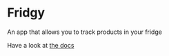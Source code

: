 # Fridgy

An app that allows you to track products in your fridge

Have a look at [the docs](https://fgaudo.github.com/fridgy)
